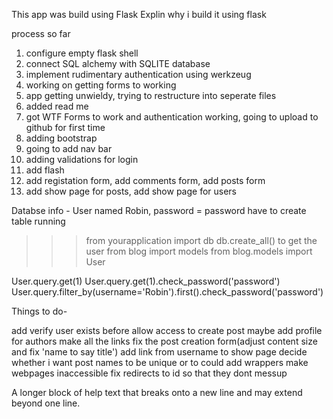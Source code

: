 This app was build using Flask
    Explin why i build it using flask


process so far
1. configure empty flask shell
2. connect SQL alchemy with SQLITE database
3. implement rudimentary authentication using werkzeug
4. working on getting forms to working
5. app getting unwieldy, trying to restructure into seperate files
6. added read me
7. got WTF Forms to work and authentication working, going to upload to github for first time
8. adding bootstrap
9. going to add nav bar
10. adding validations for login
11. add flash
12. add registation form, add comments form, add posts form
13. add show page for posts, add show page for users


Databse info -
 User named Robin, password = password
 have to create table running
 >>> from yourapplication import db
>>> db.create_all()
to get the user
>>> from blog import models
>>> from blog.models import User

User.query.get(1)
User.query.get(1).check_password('password')
User.query.filter_by(username='Robin').first().check_password('password')

Things to do-

add verify user exists before allow access to create post
maybe add profile for authors
make all the links
fix the post creation form(adjust content size and fix 'name to say title')
add link from username to show page
decide whether i want post names to be unique or to
could add wrappers
make webpages inaccessible
fix redirects to id so that they dont messup

 <span class="help-block">A longer block of help text that breaks onto a new line and may extend beyond one line.</span>